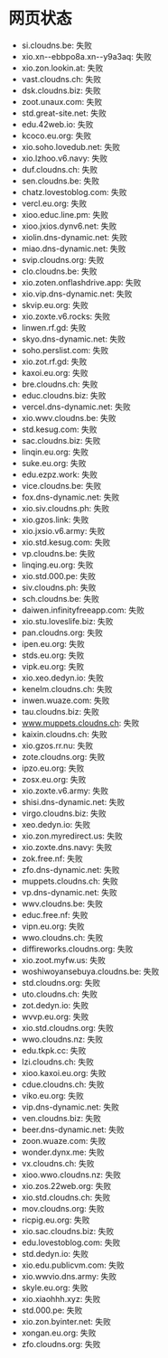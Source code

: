 # 网页状态
- si.cloudns.be: 失败
- xio.xn--ebbpo8a.xn--y9a3aq: 失败
- xio.zon.lookin.at: 失败
- vast.cloudns.ch: 失败
- dsk.cloudns.biz: 失败
- zoot.unaux.com: 失败
- std.great-site.net: 失败
- edu.42web.io: 失败
- kcoco.eu.org: 失败
- xio.soho.lovedub.net: 失败
- xio.lzhoo.v6.navy: 失败
- duf.cloudns.ch: 失败
- sen.cloudns.be: 失败
- chatz.lovestoblog.com: 失败
- vercl.eu.org: 失败
- xioo.educ.line.pm: 失败
- xioo.jxios.dynv6.net: 失败
- xiolin.dns-dynamic.net: 失败
- miao.dns-dynamic.net: 失败
- svip.cloudns.org: 失败
- clo.cloudns.be: 失败
- xio.zoten.onflashdrive.app: 失败
- xio.vip.dns-dynamic.net: 失败
- skvip.eu.org: 失败
- xio.zoxte.v6.rocks: 失败
- linwen.rf.gd: 失败
- skyo.dns-dynamic.net: 失败
- soho.perslist.com: 失败
- xio.zot.rf.gd: 失败
- kaxoi.eu.org: 失败
- bre.cloudns.ch: 失败
- educ.cloudns.biz: 失败
- vercel.dns-dynamic.net: 失败
- xio.wwv.cloudns.be: 失败
- std.kesug.com: 失败
- sac.cloudns.biz: 失败
- linqin.eu.org: 失败
- suke.eu.org: 失败
- edu.ezpz.work: 失败
- vice.cloudns.be: 失败
- fox.dns-dynamic.net: 失败
- xio.siv.cloudns.ph: 失败
- xio.gzos.link: 失败
- xio.jxsio.v6.army: 失败
- xio.std.kesug.com: 失败
- vp.cloudns.be: 失败
- linqing.eu.org: 失败
- xio.std.000.pe: 失败
- siv.cloudns.ph: 失败
- sch.cloudns.be: 失败
- daiwen.infinityfreeapp.com: 失败
- xio.stu.loveslife.biz: 失败
- pan.cloudns.org: 失败
- ipen.eu.org: 失败
- stds.eu.org: 失败
- vipk.eu.org: 失败
- xio.xeo.dedyn.io: 失败
- kenelm.cloudns.ch: 失败
- inwen.wuaze.com: 失败
- tau.cloudns.biz: 失败
- www.muppets.cloudns.ch: 失败
- kaixin.cloudns.ch: 失败
- xio.gzos.rr.nu: 失败
- zote.cloudns.org: 失败
- ipzo.eu.org: 失败
- zosx.eu.org: 失败
- xio.zoxte.v6.army: 失败
- shisi.dns-dynamic.net: 失败
- virgo.cloudns.biz: 失败
- xeo.dedyn.io: 失败
- xio.zon.myredirect.us: 失败
- xio.zoxte.dns.navy: 失败
- zok.free.nf: 失败
- zfo.dns-dynamic.net: 失败
- muppets.cloudns.ch: 失败
- vp.dns-dynamic.net: 失败
- wwv.cloudns.be: 失败
- educ.free.nf: 失败
- vipn.eu.org: 失败
- wwo.cloudns.ch: 失败
- diffireworks.cloudns.org: 失败
- xio.zoot.myfw.us: 失败
- woshiwoyansebuya.cloudns.be: 失败
- std.cloudns.org: 失败
- uto.cloudns.ch: 失败
- zot.dedyn.io: 失败
- wvvp.eu.org: 失败
- xio.std.cloudns.org: 失败
- wwo.cloudns.nz: 失败
- edu.tkpk.cc: 失败
- lzi.cloudns.ch: 失败
- xioo.kaxoi.eu.org: 失败
- cdue.cloudns.ch: 失败
- viko.eu.org: 失败
- vip.dns-dynamic.net: 失败
- ven.cloudns.biz: 失败
- beer.dns-dynamic.net: 失败
- zoon.wuaze.com: 失败
- wonder.dynx.me: 失败
- vx.cloudns.ch: 失败
- xioo.wwo.cloudns.nz: 失败
- xio.zos.22web.org: 失败
- xio.std.cloudns.ch: 失败
- mov.cloudns.org: 失败
- ricpig.eu.org: 失败
- xio.sac.cloudns.biz: 失败
- edu.lovestoblog.com: 失败
- std.dedyn.io: 失败
- xio.edu.publicvm.com: 失败
- xio.wwvio.dns.army: 失败
- skyle.eu.org: 失败
- xio.xiaohhh.xyz: 失败
- std.000.pe: 失败
- xio.zon.byinter.net: 失败
- xongan.eu.org: 失败
- zfo.cloudns.org: 失败
